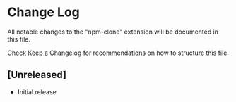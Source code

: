 # Change Log

All notable changes to the "npm-clone" extension will be documented in this file.

Check [Keep a Changelog](http://keepachangelog.com/) for recommendations on how to structure this file.

## [Unreleased]

- Initial release